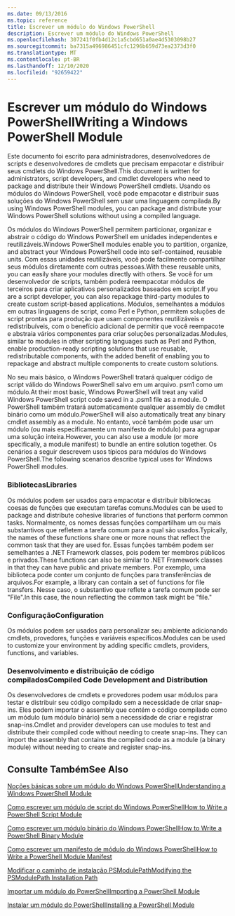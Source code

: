 ```yaml
---
ms.date: 09/13/2016
ms.topic: reference
title: Escrever um módulo do Windows PowerShell
description: Escrever um módulo do Windows PowerShell
ms.openlocfilehash: 307241f0fb4d12c1a5cbd651a0ae4d5303098b27
ms.sourcegitcommit: ba7315a496986451cfc1296b659d73ea2373d3f0
ms.translationtype: MT
ms.contentlocale: pt-BR
ms.lasthandoff: 12/10/2020
ms.locfileid: "92659422"
---
```

# <a name="writing-a-windows-powershell-module"></a><span data-ttu-id="13ca2-103">Escrever um módulo do Windows PowerShell</span><span class="sxs-lookup"><span data-stu-id="13ca2-103">Writing a Windows PowerShell Module</span></span>

<span data-ttu-id="13ca2-104">Este documento foi escrito para administradores, desenvolvedores de scripts e desenvolvedores de cmdlets que precisam empacotar e distribuir seus cmdlets do Windows PowerShell.</span><span class="sxs-lookup"><span data-stu-id="13ca2-104">This document is written for administrators, script developers, and cmdlet developers who need to package and distribute their Windows PowerShell cmdlets.</span></span> <span data-ttu-id="13ca2-105">Usando os módulos do Windows PowerShell, você pode empacotar e distribuir suas soluções do Windows PowerShell sem usar uma linguagem compilada.</span><span class="sxs-lookup"><span data-stu-id="13ca2-105">By using Windows PowerShell modules, you can package and distribute your Windows PowerShell solutions without using a compiled language.</span></span>

<span data-ttu-id="13ca2-106">Os módulos do Windows PowerShell permitem particionar, organizar e abstrair o código do Windows PowerShell em unidades independentes e reutilizáveis.</span><span class="sxs-lookup"><span data-stu-id="13ca2-106">Windows PowerShell modules enable you to partition, organize, and abstract your Windows PowerShell code into self-contained, reusable units.</span></span> <span data-ttu-id="13ca2-107">Com essas unidades reutilizáveis, você pode facilmente compartilhar seus módulos diretamente com outras pessoas.</span><span class="sxs-lookup"><span data-stu-id="13ca2-107">With these reusable units, you can easily share your modules directly with others.</span></span> <span data-ttu-id="13ca2-108">Se você for um desenvolvedor de scripts, também poderá reempacotar módulos de terceiros para criar aplicativos personalizados baseados em script.</span><span class="sxs-lookup"><span data-stu-id="13ca2-108">If you are a script developer, you can also repackage third-party modules to create custom script-based applications.</span></span> <span data-ttu-id="13ca2-109">Módulos, semelhantes a módulos em outras linguagens de script, como Perl e Python, permitem soluções de script prontas para produção que usam componentes reutilizáveis e redistribuíveis, com o benefício adicional de permitir que você reempacote e abstraia vários componentes para criar soluções personalizadas.</span><span class="sxs-lookup"><span data-stu-id="13ca2-109">Modules, similar to modules in other scripting languages such as Perl and Python, enable production-ready scripting solutions that use reusable, redistributable components, with the added benefit of enabling you to repackage and abstract multiple components to create custom solutions.</span></span>

<span data-ttu-id="13ca2-110">No seu mais básico, o Windows PowerShell tratará qualquer código de script válido do Windows PowerShell salvo em um arquivo. psm1 como um módulo.</span><span class="sxs-lookup"><span data-stu-id="13ca2-110">At their most basic, Windows PowerShell will treat any valid Windows PowerShell script code saved in a .psm1 file as a module.</span></span> <span data-ttu-id="13ca2-111">O PowerShell também tratará automaticamente qualquer assembly de cmdlet binário como um módulo.</span><span class="sxs-lookup"><span data-stu-id="13ca2-111">PowerShell will also automatically treat any binary cmdlet assembly as a module.</span></span> <span data-ttu-id="13ca2-112">No entanto, você também pode usar um módulo (ou mais especificamente um manifesto de módulo) para agrupar uma solução inteira.</span><span class="sxs-lookup"><span data-stu-id="13ca2-112">However, you can also use a module (or more specifically, a module manifest) to bundle an entire solution together.</span></span> <span data-ttu-id="13ca2-113">Os cenários a seguir descrevem usos típicos para módulos do Windows PowerShell.</span><span class="sxs-lookup"><span data-stu-id="13ca2-113">The following scenarios describe typical uses for Windows PowerShell modules.</span></span>

### <a name="libraries"></a><span data-ttu-id="13ca2-114">Bibliotecas</span><span class="sxs-lookup"><span data-stu-id="13ca2-114">Libraries</span></span>

<span data-ttu-id="13ca2-115">Os módulos podem ser usados para empacotar e distribuir bibliotecas coesas de funções que executam tarefas comuns.</span><span class="sxs-lookup"><span data-stu-id="13ca2-115">Modules can be used to package and distribute cohesive libraries of functions that perform common tasks.</span></span> <span data-ttu-id="13ca2-116">Normalmente, os nomes dessas funções compartilham um ou mais substantivos que refletem a tarefa comum para a qual são usados.</span><span class="sxs-lookup"><span data-stu-id="13ca2-116">Typically, the names of these functions share one or more nouns that reflect the common task that they are used for.</span></span> <span data-ttu-id="13ca2-117">Essas funções também podem ser semelhantes a .NET Framework classes, pois podem ter membros públicos e privados.</span><span class="sxs-lookup"><span data-stu-id="13ca2-117">These functions can also be similar to .NET Framework classes in that they can have public and private members.</span></span> <span data-ttu-id="13ca2-118">Por exemplo, uma biblioteca pode conter um conjunto de funções para transferências de arquivos.</span><span class="sxs-lookup"><span data-stu-id="13ca2-118">For example, a library can contain a set of functions for file transfers.</span></span> <span data-ttu-id="13ca2-119">Nesse caso, o substantivo que reflete a tarefa comum pode ser "File".</span><span class="sxs-lookup"><span data-stu-id="13ca2-119">In this case, the noun reflecting the common task might be "file."</span></span>

### <a name="configuration"></a><span data-ttu-id="13ca2-120">Configuração</span><span class="sxs-lookup"><span data-stu-id="13ca2-120">Configuration</span></span>

<span data-ttu-id="13ca2-121">Os módulos podem ser usados para personalizar seu ambiente adicionando cmdlets, provedores, funções e variáveis específicos.</span><span class="sxs-lookup"><span data-stu-id="13ca2-121">Modules can be used to customize your environment by adding specific cmdlets, providers, functions, and variables.</span></span>

### <a name="compiled-code-development-and-distribution"></a><span data-ttu-id="13ca2-122">Desenvolvimento e distribuição de código compilados</span><span class="sxs-lookup"><span data-stu-id="13ca2-122">Compiled Code Development and Distribution</span></span>

<span data-ttu-id="13ca2-123">Os desenvolvedores de cmdlets e provedores podem usar módulos para testar e distribuir seu código compilado sem a necessidade de criar snap-ins. Eles podem importar o assembly que contém o código compilado como um módulo (um módulo binário) sem a necessidade de criar e registrar snap-ins.</span><span class="sxs-lookup"><span data-stu-id="13ca2-123">Cmdlet and provider developers can use modules to test and distribute their compiled code without needing to create snap-ins. They can import the assembly that contains the compiled code as a module (a binary module) without needing to create and register snap-ins.</span></span>

## <a name="see-also"></a><span data-ttu-id="13ca2-124">Consulte Também</span><span class="sxs-lookup"><span data-stu-id="13ca2-124">See Also</span></span>

[<span data-ttu-id="13ca2-125">Noções básicas sobre um módulo do Windows PowerShell</span><span class="sxs-lookup"><span data-stu-id="13ca2-125">Understanding a Windows PowerShell Module</span></span>](./understanding-a-windows-powershell-module.md)

[<span data-ttu-id="13ca2-126">Como escrever um módulo de script do Windows PowerShell</span><span class="sxs-lookup"><span data-stu-id="13ca2-126">How to Write a PowerShell Script Module</span></span>](./how-to-write-a-powershell-script-module.md)

[<span data-ttu-id="13ca2-127">Como escrever um módulo binário do Windows PowerShell</span><span class="sxs-lookup"><span data-stu-id="13ca2-127">How to Write a PowerShell Binary Module</span></span>](./how-to-write-a-powershell-binary-module.md)

[<span data-ttu-id="13ca2-128">Como escrever um manifesto de módulo do Windows PowerShell</span><span class="sxs-lookup"><span data-stu-id="13ca2-128">How to Write a PowerShell Module Manifest</span></span>](how-to-write-a-powershell-module-manifest.md)

[<span data-ttu-id="13ca2-129">Modificar o caminho de instalação PSModulePath</span><span class="sxs-lookup"><span data-stu-id="13ca2-129">Modifying the PSModulePath Installation Path</span></span>](./modifying-the-psmodulepath-installation-path.md)

[<span data-ttu-id="13ca2-130">Importar um módulo do PowerShell</span><span class="sxs-lookup"><span data-stu-id="13ca2-130">Importing a PowerShell Module</span></span>](./importing-a-powershell-module.md)

[<span data-ttu-id="13ca2-131">Instalar um módulo do PowerShell</span><span class="sxs-lookup"><span data-stu-id="13ca2-131">Installing a PowerShell Module</span></span>](./installing-a-powershell-module.md)
